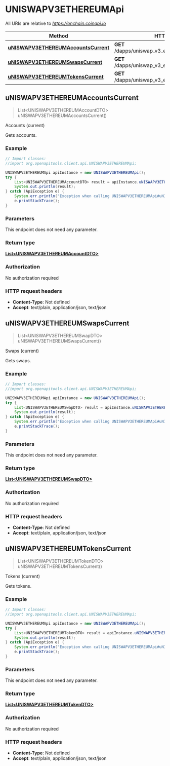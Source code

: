 # UNISWAPV3ETHEREUMApi

All URIs are relative to *https://onchain.coinapi.io*

Method | HTTP request | Description
------------- | ------------- | -------------
[**uNISWAPV3ETHEREUMAccountsCurrent**](UNISWAPV3ETHEREUMApi.md#uNISWAPV3ETHEREUMAccountsCurrent) | **GET** /dapps/uniswap_v3_ethereum/accounts/current | Accounts (current)
[**uNISWAPV3ETHEREUMSwapsCurrent**](UNISWAPV3ETHEREUMApi.md#uNISWAPV3ETHEREUMSwapsCurrent) | **GET** /dapps/uniswap_v3_ethereum/swaps/current | Swaps (current)
[**uNISWAPV3ETHEREUMTokensCurrent**](UNISWAPV3ETHEREUMApi.md#uNISWAPV3ETHEREUMTokensCurrent) | **GET** /dapps/uniswap_v3_ethereum/tokens/current | Tokens (current)



## uNISWAPV3ETHEREUMAccountsCurrent

> List&lt;UNISWAPV3ETHEREUMAccountDTO&gt; uNISWAPV3ETHEREUMAccountsCurrent()

Accounts (current)

Gets accounts.

### Example

```java
// Import classes:
//import org.openapitools.client.api.UNISWAPV3ETHEREUMApi;

UNISWAPV3ETHEREUMApi apiInstance = new UNISWAPV3ETHEREUMApi();
try {
    List<UNISWAPV3ETHEREUMAccountDTO> result = apiInstance.uNISWAPV3ETHEREUMAccountsCurrent();
    System.out.println(result);
} catch (ApiException e) {
    System.err.println("Exception when calling UNISWAPV3ETHEREUMApi#uNISWAPV3ETHEREUMAccountsCurrent");
    e.printStackTrace();
}
```

### Parameters

This endpoint does not need any parameter.

### Return type

[**List&lt;UNISWAPV3ETHEREUMAccountDTO&gt;**](UNISWAPV3ETHEREUMAccountDTO.md)

### Authorization

No authorization required

### HTTP request headers

- **Content-Type**: Not defined
- **Accept**: text/plain, application/json, text/json


## uNISWAPV3ETHEREUMSwapsCurrent

> List&lt;UNISWAPV3ETHEREUMSwapDTO&gt; uNISWAPV3ETHEREUMSwapsCurrent()

Swaps (current)

Gets swaps.

### Example

```java
// Import classes:
//import org.openapitools.client.api.UNISWAPV3ETHEREUMApi;

UNISWAPV3ETHEREUMApi apiInstance = new UNISWAPV3ETHEREUMApi();
try {
    List<UNISWAPV3ETHEREUMSwapDTO> result = apiInstance.uNISWAPV3ETHEREUMSwapsCurrent();
    System.out.println(result);
} catch (ApiException e) {
    System.err.println("Exception when calling UNISWAPV3ETHEREUMApi#uNISWAPV3ETHEREUMSwapsCurrent");
    e.printStackTrace();
}
```

### Parameters

This endpoint does not need any parameter.

### Return type

[**List&lt;UNISWAPV3ETHEREUMSwapDTO&gt;**](UNISWAPV3ETHEREUMSwapDTO.md)

### Authorization

No authorization required

### HTTP request headers

- **Content-Type**: Not defined
- **Accept**: text/plain, application/json, text/json


## uNISWAPV3ETHEREUMTokensCurrent

> List&lt;UNISWAPV3ETHEREUMTokenDTO&gt; uNISWAPV3ETHEREUMTokensCurrent()

Tokens (current)

Gets tokens.

### Example

```java
// Import classes:
//import org.openapitools.client.api.UNISWAPV3ETHEREUMApi;

UNISWAPV3ETHEREUMApi apiInstance = new UNISWAPV3ETHEREUMApi();
try {
    List<UNISWAPV3ETHEREUMTokenDTO> result = apiInstance.uNISWAPV3ETHEREUMTokensCurrent();
    System.out.println(result);
} catch (ApiException e) {
    System.err.println("Exception when calling UNISWAPV3ETHEREUMApi#uNISWAPV3ETHEREUMTokensCurrent");
    e.printStackTrace();
}
```

### Parameters

This endpoint does not need any parameter.

### Return type

[**List&lt;UNISWAPV3ETHEREUMTokenDTO&gt;**](UNISWAPV3ETHEREUMTokenDTO.md)

### Authorization

No authorization required

### HTTP request headers

- **Content-Type**: Not defined
- **Accept**: text/plain, application/json, text/json

